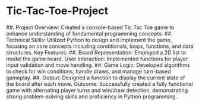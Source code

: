 # Tic-Tac-Toe-Project
##. Project Overview: Created a console-based Tic Tac Toe game to enhance understanding of fundamental programming concepts.
##. Technical Skills: Utilized Python to design and implement the game, focusing on core concepts including conditionals, loops, functions, and data structures.
Key Features:
##. Board Representation: Employed a 2D list to model the game board.
User Interaction: Implemented functions for player input validation and move handling.
##. Game Logic: Developed algorithms to check for win conditions, handle draws, and manage turn-based gameplay.
##. Output: Designed a function to display the current state of the board after each move.
Outcome: Successfully created a fully functional game with alternating player turns and win/draw detection, demonstrating strong problem-solving skills and proficiency in Python programming.
